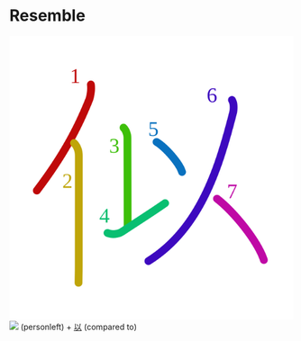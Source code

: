 # Resemble
![4f3c](../kanji-colorize/4f3c.svg)
![](http://www.kanjidamage.com/assets/radsmall/man-d0fa8d3e87b0dcd06a7777a6693f057bfe7d041f88edfa20c6663c61cf324435.jpg) (personleft) + [以](../temp-kanji/以.md) (compared to) 